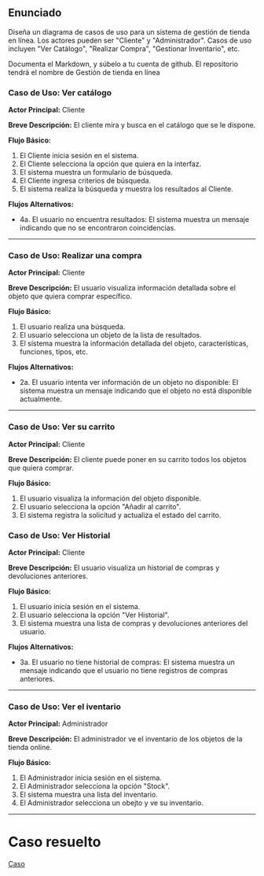 ## Enunciado
Diseña un diagrama de casos de uso para un sistema de gestión de tienda en línea. Los actores pueden ser "Cliente" y "Administrador". Casos de uso incluyen "Ver Catálogo", "Realizar Compra", "Gestionar Inventario", etc.

Documenta el Markdown, y súbelo a tu cuenta de github. El repositorio tendrá el nombre de Gestión de tienda en línea

### Caso de Uso: Ver catálogo
**Actor Principal:** Cliente

**Breve Descripción:** El cliente mira y busca en el catálogo que se le dispone.

**Flujo Básico:**
1. El Cliente inicia sesión en el sistema.
2. El Cliente selecciona la opción que quiera en la interfaz.
3. El sistema muestra un formulario de búsqueda.
4. El Cliente ingresa criterios de búsqueda.
5. El sistema realiza la búsqueda y muestra los resultados al Cliente.

**Flujos Alternativos:**
- 4a. El usuario no encuentra resultados: El sistema muestra un mensaje indicando que no se encontraron coincidencias.

---

### Caso de Uso: Realizar una compra
**Actor Principal:** Cliente

**Breve Descripción:** El usuario visualiza información detallada sobre el objeto que quiera comprar específico.

**Flujo Básico:**
1. El usuario realiza una búsqueda.
2. El usuario selecciona un  objeto de la lista de resultados.
3. El sistema muestra la información detallada del objeto, características, funciones, tipos, etc.

**Flujos Alternativos:**
- 2a. El usuario intenta ver información de un objeto no disponible: El sistema muestra un mensaje indicando que el objeto no está disponible actualmente.

---

### Caso de Uso: Ver su carrito
**Actor Principal:** Cliente

**Breve Descripción:** El cliente puede poner en su carrito todos los objetos que quiera comprar.

**Flujo Básico:**
1. El usuario visualiza la información del objeto disponible.
2. El usuario selecciona la opción "Añadir al carrito".
3. El sistema registra la solicitud y actualiza el estado del carrito.


### Caso de Uso: Ver Historial
**Actor Principal:** Cliente

**Breve Descripción:** El usuario visualiza un historial de compras y devoluciones anteriores.

**Flujo Básico:**
1. El usuario inicia sesión en el sistema.
2. El usuario selecciona la opción "Ver Historial".
3. El sistema muestra una lista de compras y devoluciones anteriores del usuario.

**Flujos Alternativos:**
- 3a. El usuario no tiene historial de compras: El sistema muestra un mensaje indicando que el usuario no tiene registros de compras anteriores.

---

### Caso de Uso: Ver el iventario
**Actor Principal:** Administrador

**Breve Descripción:** El administrador ve el inventario de los objetos de la tienda online.

**Flujo Básico:**
1. El Administrador inicia sesión en el sistema.
2. El Administrador selecciona la opción "Stock".
3. El sistema muestra una lista del inventario.
4. El Administrador selecciona un obejto y ve su inventario.

---


# Caso resuelto
[Caso](tienda_online.drawio.png)


